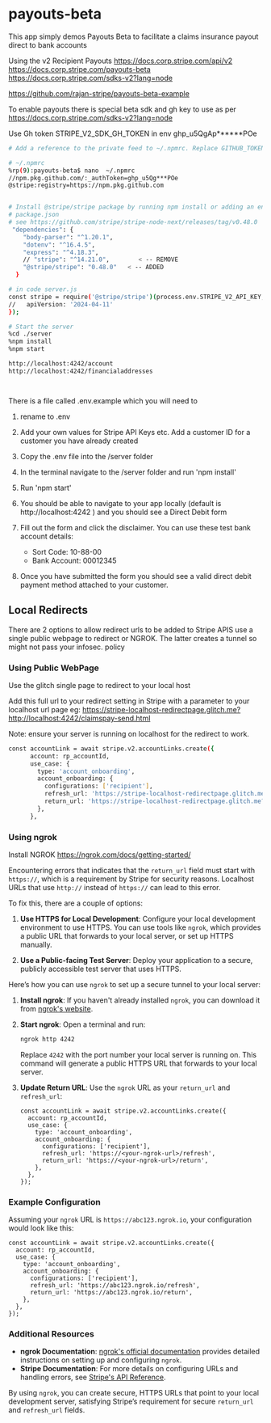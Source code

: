 
# payouts-beta
This app simply demos Payouts Beta to facilitate a claims insurance payout direct to bank accounts

Using the v2 Recipient Payouts
https://docs.corp.stripe.com/api/v2
https://docs.corp.stripe.com/payouts-beta 
https://docs.corp.stripe.com/sdks-v2?lang=node 



https://github.com/rajan-stripe/payouts-beta-example 

To enable payouts there is special beta sdk and gh key to use as per  https://docs.corp.stripe.com/sdks-v2?lang=node 

Use Gh token STRIPE_V2_SDK_GH_TOKEN in env ghp_u5QgAp******POe
```bash
# Add a reference to the private feed to ~/.npmrc. Replace GITHUB_TOKEN with the token you just created.

# ~/.npmrc
%rp(9):payouts-beta$ nano  ~/.npmrc
//npm.pkg.github.com/:_authToken=ghp_u5Qg***POe
@stripe:registry=https://npm.pkg.github.com


# Install @stripe/stripe package by running npm install or adding an entry to the package.json.
# package.json
# see https://github.com/stripe/stripe-node-next/releases/tag/v0.48.0
 "dependencies": {
    "body-parser": "^1.20.1",
    "dotenv": "^16.4.5",
    "express": "^4.18.3",
    // "stripe": "^14.21.0",        < -- REMOVE
    "@stripe/stripe": "0.48.0"   < -- ADDED
  }

# in code server.js
const stripe = require('@stripe/stripe')(process.env.STRIPE_V2_API_KEY, {
//   apiVersion: '2024-04-11'
});

# Start the server
%cd ./server
%npm install
%npm start

http://localhost:4242/account
http://localhost:4242/financialaddresses




```

There is a file called .env.example which you will need to 
1. rename to .env 
2. Add your own values for Stripe API Keys etc. Add a customer ID for a customer you have already created
3. Copy the .env file into the /server folder
4. In the terminal navigate to the /server folder and run 'npm install'
5. Run 'npm start'
6. You should be able to navigate to your app locally (default is http://localhost:4242 ) and you should see a Direct Debit form
   
7. Fill out the form and click the disclaimer. You can use these test bank account details:
    - Sort Code: 10-88-00
    - Bank Account: 00012345
  
8. Once you have submitted the form you should see a valid direct debit payment method attached to your customer.


## Local Redirects

There are 2 options to allow redirect urls to be added to Stripe APIS use a single public webpage to redirect or NGROK. The latter creates a tunnel so might not pass your infosec. policy 

### Using Public WebPage

Use the glitch single page to redirect to your local host

Add this full url to your redirect setting in Stripe with a parameter to your localhost url page
eg: https://stripe-localhost-redirectpage.glitch.me?http://localhost:4242/claimspay-send.html

Note: ensure your server is running on localhost for the redirect to work.

```bash
const accountLink = await stripe.v2.accountLinks.create({
      account: rp_accountId,
      use_case: {
        type: 'account_onboarding',
        account_onboarding: {
          configurations: ['recipient'],
          refresh_url: 'https://stripe-localhost-redirectpage.glitch.me?http://localhost:4242/claimspay.html',
          return_url: 'https://stripe-localhost-redirectpage.glitch.me?http://localhost:4242/claimspay-send.html',
        },
      },
```


### Using ngrok


Install NGROK
https://ngrok.com/docs/getting-started/

Encountering errors that indicates that the `return_url` field must start with `https://`, which is a requirement by Stripe for security reasons. Localhost URLs that use `http://` instead of `https://` can lead to this error.

To fix this, there are a couple of options:

1. **Use HTTPS for Local Development**: Configure your local development environment to use HTTPS. You can use tools like `ngrok`, which provides a public URL that forwards to your local server, or set up HTTPS manually.

2. **Use a Public-facing Test Server**: Deploy your application to a secure, publicly accessible test server that uses HTTPS.

Here’s how you can use `ngrok` to set up a secure tunnel to your local server:

1. **Install ngrok**: If you haven't already installed `ngrok`, you can download it from [ngrok's website](https://ngrok.com/download).

2. **Start ngrok**: Open a terminal and run:
   ```sh
   ngrok http 4242
   ```
   Replace `4242` with the port number your local server is running on. This command will generate a public HTTPS URL that forwards to your local server.

3. **Update Return URL**: Use the `ngrok` URL as your `return_url` and `refresh_url`:
   ```plaintext
   const accountLink = await stripe.v2.accountLinks.create({
     account: rp_accountId,
     use_case: {
       type: 'account_onboarding',
       account_onboarding: {
         configurations: ['recipient'],
         refresh_url: 'https://<your-ngrok-url>/refresh',
         return_url: 'https://<your-ngrok-url>/return',
       },
     },
   });
   ```

### Example Configuration

Assuming your `ngrok` URL is `https://abc123.ngrok.io`, your configuration would look like this:

```plaintext
const accountLink = await stripe.v2.accountLinks.create({
  account: rp_accountId,
  use_case: {
    type: 'account_onboarding',
    account_onboarding: {
      configurations: ['recipient'],
      refresh_url: 'https://abc123.ngrok.io/refresh',
      return_url: 'https://abc123.ngrok.io/return',
    },
  },
});
```

### Additional Resources
- **ngrok Documentation**: [ngrok's official documentation](https://ngrok.com/docs) provides detailed instructions on setting up and configuring `ngrok`.
- **Stripe Documentation**: For more details on configuring URLs and handling errors, see [Stripe's API Reference](https://docs.stripe.com/api).

By using `ngrok`, you can create secure, HTTPS URLs that point to your local development server, satisfying Stripe’s requirement for secure `return_url` and `refresh_url` fields.